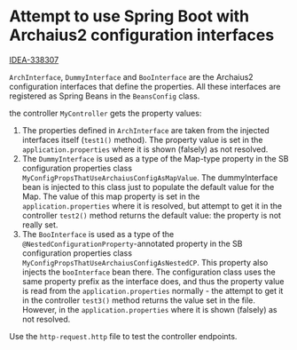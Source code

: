 
# Attempt to use Spring Boot with Archaius2 configuration interfaces

[IDEA-338307](https://youtrack.jetbrains.com/issue/IDEA-338307)

`ArchInterface`, `DummyInterface` and `BooInterface` are the Archaius2 configuration interfaces
that define the properties. All these interfaces are registered as Spring Beans in the `BeansConfig` class.



the controller `MyController` gets the property values:

1. The properties defined in `ArchInterface` are taken from the injected interfaces itself (`test1()` method). The property value is
set in the `application.properties` where it is shown (falsely) as not resolved.
2. The `DummyInterface` is used as a type of the Map-type property in the SB configuration properties class `MyConfigPropsThatUseArchaiusConfigAsMapValue`.
 The dummyInterface bean  is injected to this class just to populate the default value for the Map.
The value of this map property is set in the `application.properties` where it is resolved, but attempt to get it in the controller `test2()` method
returns the default value: the property is not really set.
3. The `BooInterface` is used as a type of the `@NestedConfigurationProperty`-annotated property in the SB configuration properties class `MyConfigPropsThatUseArchaiusConfigAsNestedCP`.
   This property also injects the `booInterface` bean there. The configuration class uses the same property prefix as the interface does, and thus the 
   property value is read from the `application.properties` normally - the attempt to get it in the controller `test3()` method
   returns the value set in the file. However, in the `application.properties` where it is shown (falsely) as not resolved.

Use the `http-request.http` file to test the controller endpoints.